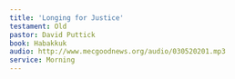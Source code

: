 ```yaml
---
title: 'Longing for Justice'  
testament: Old
pastor: David Puttick
book: Habakkuk
audio: http://www.mecgoodnews.org/audio/030520201.mp3
service: Morning
---
```

